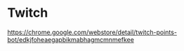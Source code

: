 # Twitch

https://chrome.google.com/webstore/detail/twitch-points-bot/edkjfoheaegapbikmabhagmcmnmefkee
